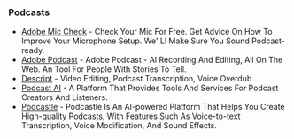 ### Podcasts

* [Adobe Mic Check](https://podcast.adobe.com/miccheck) - Check Your Mic For Free. Get Advice On How To Improve Your Microphone Setup. We' Ll Make Sure You Sound Podcast-ready.
* [Adobe Podcast](http://podcast.adobe.com) - Adobe Podcast - AI Recording And Editing, All On The Web. An Tool For People With Stories To Tell.
* [Descript](https://www.descript.com/) - Video Editing, Podcast Transcription, Voice Overdub
* [Podcast AI](http://podcast.ai) - A Platform That Provides Tools And Services For Podcast Creators And Listeners.
* [Podcastle](https://podcastle.ai/) - Podcastle Is An AI-powered Platform That Helps You Create High-quality Podcasts, With Features Such As Voice-to-text Transcription, Voice Modification, And Sound Effects.